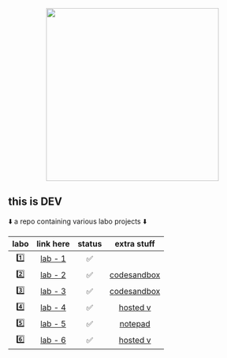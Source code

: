 <div id="header" align="center">
  <img src="https://media.giphy.com/media/xUPGGDNsLvqsBOhuU0/giphy.gif" width="350"/>  
</div>

## **this is DEV**
⬇️ a repo containing various labo projects ⬇️


| labo  | link here    |status| extra stuff|
|:-----:|:------------:|:----:|:---:|
| 1️⃣   | [lab - 1](https://github.com/ArthurdeLophem/dev5-portfolio/tree/main/dev-lab-1/)| ✅ ||
| 2️⃣   | [lab - 2](https://github.com/ArthurdeLophem/dev5-portfolio/tree/main/dev-lab-2/le-bingo)| ✅ | [codesandbox](https://codesandbox.io/s/bingoer-h2gsbz)|
| 3️⃣   | [lab - 3](https://github.com/ArthurdeLophem/dev5-portfolio/tree/main/dev-lab-3/le-weather)| ✅ |[codesandbox](https://codesandbox.io/s/weather-gifad-04b76c)|
| 4️⃣   | [lab - 4](https://github.com/ArthurdeLophem/donunq-showcase)| ✅ | [hosted v](https://donunq-showcase.vercel.app/)|
| 5️⃣   | [lab - 5](https://github.com/ArthurdeLophem/le-chat)| ✅ | [notepad](https://codepen.io/r0808/pen/WNJqYdE)|
| 6️⃣   | [lab - 6](https://github.com/ArthurdeLophem/le-view)| ✅ | [hosted v](https://le-view.vercel.app/) |
